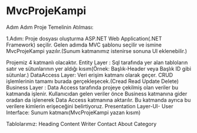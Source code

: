 # MvcProjeKampi
Adım Adım Proje Temelinin Atılması: <p>
1.Adım: Proje dosyası oluşturma 
  ASP.NET Web Application(.NET Framework) seçilir.
  Gelen adımda MVC şablonu seçilir ve ismine MvcProjeKampi yazılır.(Sunum katmanımız istenirse sonuna UI eklenebilir.)
 
Projemiz 4 katmanlı olacaktır. 
    Entity Layer :  Sql tarafında yer alan tabloların satır ve sütunlarının yer aldığı kısım(Örnek: Başlık-Header veya Başlık ID gibi sütunlar.) 
    DataAccess Layer: Veri erişim katmanı olarak geçer. CRUD işlemlerinin tamamı burada gerçekleşecek.(Cread Read Update Delete) 
    Business Layer : Data Access tarafında projeye çekilmiş olan veriler bu katmanda işlenir. Kullanıcıdan gelen veriler önce Business katmanına gider oradan da             işlenerek Data Access katmanına aktarılır. Bu katmanda ayrıca bu verilere kimlerin erişeceğini belirtiyoruz. 
    Presentation Layer-UI- User Interface: Sunum katmanı(MvcProjeKampi yazan kısım) 
    
Tablolarımız: 
    Heading 
    Content 
    Writer 
    Contact 
    About 
    Category

